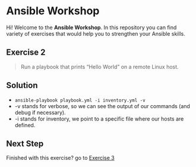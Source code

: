 # Ansible Workshop

Hi! Welcome to the **Ansible Workshop**. In this repository you can find variety of exercises that would help you to strengthen your Ansible skills.

## Exercise 2

> Run a playbook that prints “Hello World” on a remote Linux host.

## Solution

- `ansible-playbook playbook.yml -i inventory.yml -v`
- -v stands for verbose, so we can see the output of our commands (and debug if necessary).
- -i stands for inventory, we point to a specific file where our hosts are defined.

## Next Step

Finished with this exercise? go to [Exercise 3](../exercise-3)
